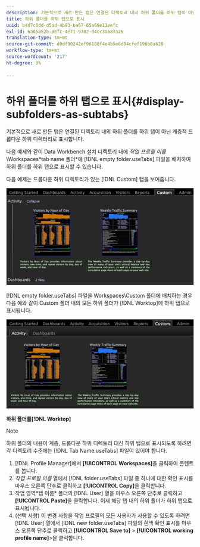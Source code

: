 ```yaml
---
description: 기본적으로 새로 만든 탭은 연결된 디렉토리 내의 하위 폴더를 하위 탭이 아닌 계층적 드롭다운 하위 디렉터리로 표시합니다.
title: 하위 폴더를 하위 탭으로 표시
uuid: b4d7c6dd-d5ad-4b93-ba67-65a69e11eefc
exl-id: 6a05852b-3efc-4e71-9782-d4cc3a687a26
translation-type: tm+mt
source-git-commit: d9df90242ef96188f4e4b5e6d04cfef196b0a628
workflow-type: tm+mt
source-wordcount: '217'
ht-degree: 3%

---
```


# 하위 폴더를 하위 탭으로 표시{#display-subfolders-as-subtabs}

기본적으로 새로 만든 탭은 연결된 디렉토리 내의 하위 폴더를 하위 탭이 아닌 계층적 드롭다운 하위 디렉터리로 표시합니다.

다음 예제와 같이 Data Workbench 설치 디렉토리 내에 *작업 프로필 이름*\Workspaces\*tab name 폴더*에 [!DNL empty folder.useTabs] 파일을 배치하여 하위 폴더를 하위 탭으로 표시할 수 있습니다.

다음 예제는 드롭다운 하위 디렉토리가 있는 [!DNL Custom] 탭을 보여줍니다.

![](assets/client-sub.png)

[!DNL empty folder.useTabs] 파일을 Workspaces\Custom 폴더에 배치하는 경우 다음 예와 같이 Custom 폴더 내의 모든 하위 폴더가 [!DNL Worktop]에 하위 탭으로 표시됩니다.

![](assets/client-sub2.png)

**하위 폴더를[!DNL Worktop]**

>[!NOTE]
>
>하위 폴더의 내용이 계층, 드롭다운 하위 디렉토리 대신 하위 탭으로 표시되도록 하려면 각 디렉토리 수준에는 [!DNL Tab Name.useTabs] 파일이 있어야 합니다.

1. [!DNL Profile Manager]에서 **[!UICONTROL Workspaces]**&#x200B;을 클릭하여 콘텐트를 봅니다.
1. *작업 프로필 이름* 열에서 [!DNL folder.useTabs] 파일 중 하나에 대한 확인 표시를 마우스 오른쪽 단추로 클릭하고 **[!UICONTROL Copy]**&#x200B;을 클릭합니다.
1. 작업 영역\*탭 이름* 폴더의 [!DNL User] 열을 마우스 오른쪽 단추로 클릭하고 **[!UICONTROL Paste]**&#x200B;을 클릭합니다. 이제 해당 탭 내의 하위 폴더가 하위 탭으로 표시됩니다.
1. (선택 사항) 이 변경 사항을 작업 프로필의 모든 사용자가 사용할 수 있도록 하려면 [!DNL User] 열에서 [!DNL new folder.useTabs] 파일의 흰색 확인 표시를 마우스 오른쪽 단추로 클릭하고 **[!UICONTROL Save to]** > **[!UICONTROL working profile name]**>을 클릭합니다.
